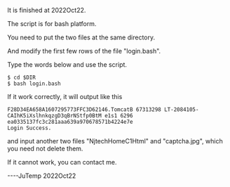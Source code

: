It is finished at 2022Oct22.

The script is for bash platform.

You need to put the two files at the same directory.

And modify the first few rows of the file "login.bash".

Type the words below and use the script. 

```
$ cd $DIR
$ bash login.bash
```

If it work correctly, it will output like this

```
F28D34EA658A1607295773FFC3D62146.TomcatB 67313298 LT-2084105-CAIhK5iXslhnkqzgD3qBrNStfp0BtM e1s1 6296 ea0335137fc3c281aaa639a970678571b4224e7e
Login Success.
```

and input another two files "NjtechHomeC1Html" and "captcha.jpg", which you need not delete them.


If it cannot work, you can contact me.

----JuTemp 2022Oct22

